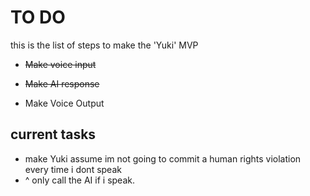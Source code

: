 # TO DO

this is the list of steps to make the 'Yuki' MVP

- ~~Make voice input~~

- ~~Make AI response~~

- Make Voice Output

## current tasks

- make Yuki assume im not going to commit a human rights violation every time i dont speak
- ^ only call the AI if i speak.
